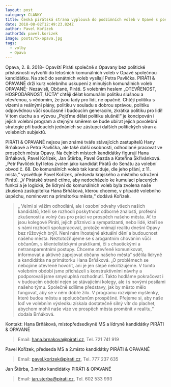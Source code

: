 ```yaml
---
layout: post
category: CLANKY
title: Česká pirátská strana vyplouvá do podzimních voleb v Opavě s posádkou PIRÁTI & OPAVANÉ
date: 2018-08-02T12:49:23.824Z
author: Pavel Kořízek
authorId: pavel.korizek
image: posts/tk-opava.jpg
tags:
  - volby
  - Opava
---
```


Opava, 2. 8. 2018– Opavští Piráti společně s Opavany bez politické příslušnosti vytvořili do letošních komunálních voleb v Opavě společnou kandidátku. Na zteč do senátních  voleb vysílají Petra Pavlíčka. PIRÁTI & OPAVANÉ drží kurz volebního uskupení z minulých komunálních voleb OPAVANÉ- Nezávislí, Občané, Piráti. S volebním heslem „OTEVŘENOST, HOSPODÁRNOST, ÚCTA“ chtějí dělat komunální politiku slušnou a otevřenou, s vědomím, že jsou tady pro lidi, ne opačně. Chtějí politiku s vizemi a reálnými plány, politiku v souladu s dobrou správou, politiku odpovědnou vůči současné i budoucím generacím, zkrátka politiku pro lidi! V tom duchu a s výzvou „Pojďme dělat politiku slušně!“ je koncipován i jejich volební program a stejným směrem se bude ubírat jejich povolební strategie při budoucích jednáních se zástupci dalších politických stran a volebních subjektů.

PIRÁTI & OPAVANÉ nejsou jen známé tváře stávajících zastupitelů Hany Brňákové a Petra Pavlíčka, ale také další osobnosti, odhodlané pracovat ve prospěch města Opavy. Na čelních místech kandidátky figurují Hana Brňáková, Pavel Kořízek, Jan Štěrba, Pavel Gazda a Kateřina Skřivánková. „Petr Pavlíček byl letos zvolen jako kandidát Pirátů do Senátu za volební obvod č. 68. Do komunálních voleb tak kandiduje, dle jeho přání, z 11. místa,“ vysvětluje Pavel Kořízek, předseda krajského a místního sdružení Pirátů. „V Pirátské straně ctíme, aby nedocházelo ke kumulaci placených funkcí a je logické, že lídryní do komunálních voleb byla zvolena naše zkušená zastupitelka Hana Brňáková, kterou chceme, v případě volebního úspěchu, nominovat na primátorku města,“ dodává Kořízek. 

> „ Velmi si vážím odhodlání, ale i osobní odvahy všech našich kandidátů, kteří se rozhodli poskytnout odborné znalosti, profesní zkušenosti a volný čas pro práci ve prospěch našeho města. Ať to jsou kolegové Piráti, jejich příznivci a sympatizanti, nebo lidé, kteří se s námi rozhodli spolupracovat, protože vnímají realitu dnešní Opavy bez růžových brýlí. Není nám lhostejné aktuální dění a budoucnost našeho města. Neztotožňujeme se s arogantním chováním vůči občanům, s klientelistickými praktikami, či s chaotickými a netransparentními postupy. Chceme otevřeně komunikovat, informovat a aktivně zapojovat občany našeho města“ sdělila lídryně a kandidátka na primátorku Hana Brňáková. „O problémech se nebojíme otevřeně hovořit, ani je jen slepě nekritizujeme. V tomto volebním období jsme přicházeli s konstruktivními návrhy a podporovali jsme smysluplná rozhodnutí. Takto hodláme pokračovat i v budoucím období nejen se stávajícími kolegy, ale i s novými posilami našeho týmu. Společně sdílíme představy, jak by město mělo fungovat, aby se v něm dobře žilo. V programu rozvíjíme myšlenky, které budou městu a spoluobčanům prospěšné. Přejeme si, aby naše loď ve volebním výsledku získala dostatečně silný vítr do plachet, abychom mohli naše vize ve prospěch města proměnit v realitu,“ dodala Brňáková.



Kontakt: 
Hana Brňáková, místopředsedkyně MS a lídryně kandidátky PIRÁTI & OPAVANÉ

> Email: hana.brnakova@pirati.cz, Tel. 721 741 919

Pavel Kořízek, předseda MS a 2.místo kandidátky PIRÁTI & OPAVANÉ

> Email: pavel.korizek@pirati.cz, Tel. 777 237 635

Jan Štěrba, 3.místo kandidátky PIRÁTI & OPAVANÉ

> Email: jan.sterba@pirati.cz, Tel. 602 533 993
